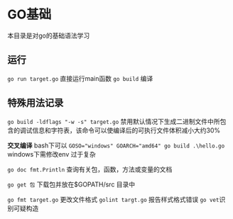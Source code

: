 # GO基础
本目录是对go的基础语法学习

## 运行
`go run target.go` 直接运行main函数
`go build` 编译

## 特殊用法记录

`go build -ldflags "-w -s" target.go` 禁用默认情况下生成二进制文件中所包含的调试信息和字符表，该命令可以使编译后的可执行文件体积减小大约30%

**交叉编译**
bash下可以 `GOSO="windows" GOARCH="amd64" go build .\hello.go`
windows下需修改env 过于复杂

`go doc fmt.Println` 查询有关包，函数，方法或变量的文档

`go get 包` 下载包并放在$GOPATH/src 目录中

`go fmt target.go` 更改文件格式 `golint targt.go` 报告样式格式错误  `go vet`识别可疑构造
